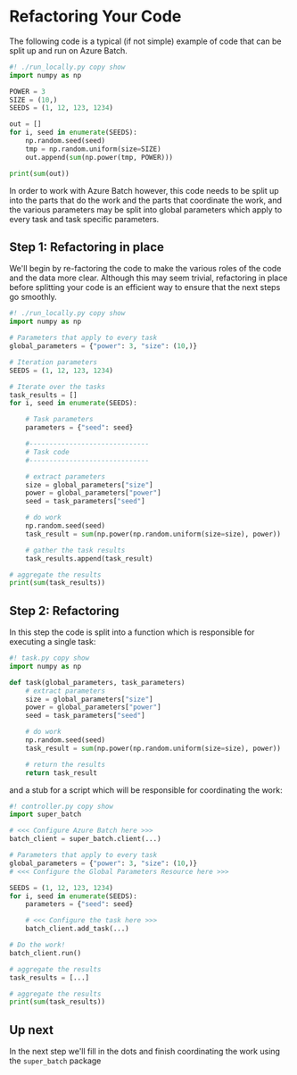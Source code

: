 # Refactoring Your Code

The following code is a typical (if not simple) example of code that can be
split up and run on Azure Batch.

```python
#! ./run_locally.py copy show
import numpy as np

POWER = 3
SIZE = (10,)
SEEDS = (1, 12, 123, 1234)

out = []
for i, seed in enumerate(SEEDS):
    np.random.seed(seed)
    tmp = np.random.uniform(size=SIZE)
    out.append(sum(np.power(tmp, POWER)))

print(sum(out))
```

In order to work with Azure Batch however, this code needs to be split up
into the parts that do the work and the parts that coordinate the work, and
the various parameters may be split into global parameters which apply to
every task and task specific parameters.

## Step 1: Refactoring in place

We'll begin by re-factoring the code to make the various roles of the code
and the data more clear. Although this may seem trivial, refactoring in place
before splitting your code is an efficient way to ensure that the next steps
go smoothly.

```python
#! ./run_locally.py copy show
import numpy as np

# Parameters that apply to every task
global_parameters = {"power": 3, "size": (10,)}

# Iteration parameters
SEEDS = (1, 12, 123, 1234)

# Iterate over the tasks
task_results = []
for i, seed in enumerate(SEEDS):

    # Task parameters
    parameters = {"seed": seed}

    #------------------------------
    # Task code
    #------------------------------

    # extract parameters
    size = global_parameters["size"]
    power = global_parameters["power"]
    seed = task_parameters["seed"]

    # do work
    np.random.seed(seed)
    task_result = sum(np.power(np.random.uniform(size=size), power))

    # gather the task results
    task_results.append(task_result)

# aggregate the results
print(sum(task_results))
```

## Step 2: Refactoring

In this step the code is split into a function which is responsible for
executing a single task:

```python
#! task.py copy show
import numpy as np

def task(global_parameters, task_parameters)
    # extract parameters
    size = global_parameters["size"]
    power = global_parameters["power"]
    seed = task_parameters["seed"]

    # do work
    np.random.seed(seed)
    task_result = sum(np.power(np.random.uniform(size=size), power))

    # return the results
    return task_result
```

and a stub for a script which will be responsible for
coordinating the work:

```python
#! controller.py copy show
import super_batch

# <<< Configure Azure Batch here >>>
batch_client = super_batch.client(...)

# Parameters that apply to every task
global_parameters = {"power": 3, "size": (10,)}
# <<< Configure the Global Parameters Resource here >>>

SEEDS = (1, 12, 123, 1234)
for i, seed in enumerate(SEEDS):
    parameters = {"seed": seed}

    # <<< Configure the task here >>>
    batch_client.add_task(...)

# Do the work!
batch_client.run()

# aggregate the results
task_results = [...]

# aggregate the results
print(sum(task_results))
```

## Up next

In the next step we'll fill in the dots and finish coordinating the work
using the `super_batch` package
